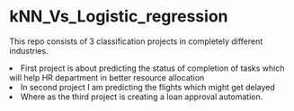 # kNN_Vs_Logistic_regression
This repo consists of 3 classification projects in completely different industries. 

<ui>
  <li>First project is about predicting the status of completion of tasks which will help HR department in better resource allocation</li>
  <li>In second project I am predicting the flights which might get delayed</li>
  <li>Where as the third project is creating a loan approval automation.</li>
</ui>
